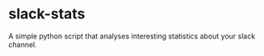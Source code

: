 # slack-stats
A simple python script that analyses interesting statistics about your slack channel. 
